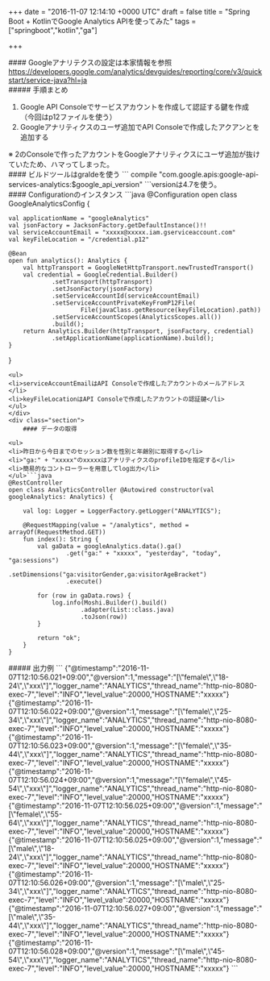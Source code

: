 
+++
date = "2016-11-07 12:14:10 +0000 UTC"
draft = false
title = "Spring Boot + KotlinでGoogle Analytics APIを使ってみた"
tags = ["springboot","kotlin","ga"]

+++
<div class="section">
    #### Googleアナリテクスの設定は本家情報を参照
    <a href="https://developers.google.com/analytics/devguides/reporting/core/v3/quickstart/service-java?hl=ja">https://developers.google.com/analytics/devguides/reporting/core/v3/quickstart/service-java?hl=ja</a><br/>


<div class="section">
    ##### 手順まとめ
    
<ol>
<li>Google API Consoleでサービスアカウントを作成して認証する鍵を作成（今回はp12ファイルを使う）</li>
<li>Googleアナリティクスのユーザ追加でAPI Consoleで作成したアクアンとを追加する</li>
</ol>※ 2のConsoleで作ったアカウントをGoogleアナリティクスにユーザ追加が抜けていたため、ハマってしまった。

</div>
</div>
<div class="section">
    #### ビルドツールはgraldeを使う
    ```
compile "com.google.apis:google-api-services-analytics:$google_api_version"
```versionは4.7を使う。

</div>
<div class="section">
    #### Configurationのインスタンス
    ```java
@Configuration
open class GoogleAnalyticsConfig {

    val applicationName = "googleAnalytics"
    val jsonFactory = JacksonFactory.getDefaultInstance()!!
    val serviceAccountEmail = "xxxxx@xxxxx.iam.gserviceaccount.com"
    val keyFileLocation = "/credential.p12"

    @Bean
    open fun analytics(): Analytics {
        val httpTransport = GoogleNetHttpTransport.newTrustedTransport()
        val credential = GoogleCredential.Builder()
                .setTransport(httpTransport)
                .setJsonFactory(jsonFactory)
                .setServiceAccountId(serviceAccountEmail)
                .setServiceAccountPrivateKeyFromP12File(
                        File(javaClass.getResource(keyFileLocation).path))
                .setServiceAccountScopes(AnalyticsScopes.all())
                .build();
        return Analytics.Builder(httpTransport, jsonFactory, credential)
                .setApplicationName(applicationName).build();
    }
}

```
<ul>
<li>serviceAccountEmailはAPI Consoleで作成したアカウントのメールアドレス</li>
<li>keyFileLocationはAPI Consoleで作成したアカウントの認証鍵</li>
</ul>
</div>
<div class="section">
    #### データの取得
    
<ul>
<li>昨日から今日までのセッション数を性別と年齢別に取得する</li>
<li>"ga:" + "xxxxx"のxxxxxはアナリティクスのprofileIDを指定する</li>
<li>簡易的なコントローラーを用意してlog出力</li>
</ul>```java
@RestController
open class AnalyticsController @Autowired constructor(val googleAnalytics: Analytics) {

    val log: Logger = LoggerFactory.getLogger("ANALYTICS");

    @RequestMapping(value = "/analytics", method = arrayOf(RequestMethod.GET))
    fun index(): String {
        val gaData = googleAnalytics.data().ga()
                .get("ga:" + "xxxxx", "yesterday", "today", "ga:sessions")
                .setDimensions("ga:visitorGender,ga:visitorAgeBracket")
                .execute()

        for (row in gaData.rows) {
            log.info(Moshi.Builder().build()
                    .adapter(List::class.java)
                    .toJson(row))
        }

        return "ok";
    }
}

```
<div class="section">
    ##### 出力例
    ```
{"@timestamp":"2016-11-07T12:10:56.021+09:00","@version":1,"message":"[\"female\",\"18-24\",\"xxx\"]","logger_name":"ANALYTICS","thread_name":"http-nio-8080-exec-7","level":"INFO","level_value":20000,"HOSTNAME":"xxxxx"}
{"@timestamp":"2016-11-07T12:10:56.022+09:00","@version":1,"message":"[\"female\",\"25-34\",\"xxx\"]","logger_name":"ANALYTICS","thread_name":"http-nio-8080-exec-7","level":"INFO","level_value":20000,"HOSTNAME":"xxxxx"}
{"@timestamp":"2016-11-07T12:10:56.023+09:00","@version":1,"message":"[\"female\",\"35-44\",\"xxx\"]","logger_name":"ANALYTICS","thread_name":"http-nio-8080-exec-7","level":"INFO","level_value":20000,"HOSTNAME":"xxxxx"}
{"@timestamp":"2016-11-07T12:10:56.024+09:00","@version":1,"message":"[\"female\",\"45-54\",\"xxx\"]","logger_name":"ANALYTICS","thread_name":"http-nio-8080-exec-7","level":"INFO","level_value":20000,"HOSTNAME":"xxxxx"}
{"@timestamp":"2016-11-07T12:10:56.025+09:00","@version":1,"message":"[\"female\",\"55-64\",\"xxx\"]","logger_name":"ANALYTICS","thread_name":"http-nio-8080-exec-7","level":"INFO","level_value":20000,"HOSTNAME":"xxxxx"}
{"@timestamp":"2016-11-07T12:10:56.025+09:00","@version":1,"message":"[\"male\",\"18-24\",\"xxx\"]","logger_name":"ANALYTICS","thread_name":"http-nio-8080-exec-7","level":"INFO","level_value":20000,"HOSTNAME":"xxxxx"}
{"@timestamp":"2016-11-07T12:10:56.026+09:00","@version":1,"message":"[\"male\",\"25-34\",\"xxx\"]","logger_name":"ANALYTICS","thread_name":"http-nio-8080-exec-7","level":"INFO","level_value":20000,"HOSTNAME":"xxxxx"}
{"@timestamp":"2016-11-07T12:10:56.027+09:00","@version":1,"message":"[\"male\",\"35-44\",\"xxx\"]","logger_name":"ANALYTICS","thread_name":"http-nio-8080-exec-7","level":"INFO","level_value":20000,"HOSTNAME":"xxxxx"}
{"@timestamp":"2016-11-07T12:10:56.028+09:00","@version":1,"message":"[\"male\",\"45-54\",\"xxx\"]","logger_name":"ANALYTICS","thread_name":"http-nio-8080-exec-7","level":"INFO","level_value":20000,"HOSTNAME":"xxxxx"}
```
</div>
</div>

